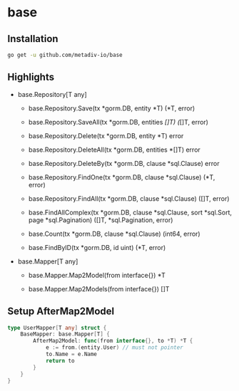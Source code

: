 # base

## Installation

```bash
go get -u github.com/metadiv-io/base
```

## Highlights

* base.Repository[T any]

    - base.Repository.Save(tx *gorm.DB, entity *T) (*T, error)

    - base.Repository.SaveAll(tx *gorm.DB, entities *[]T) (*[]T, error)

    - base.Repository.Delete(tx *gorm.DB, entity *T) error

    - base.Repository.DeleteAll(tx *gorm.DB, entities *[]T) error

    - base.Repository.DeleteBy(tx *gorm.DB, clause *sql.Clause) error

    - base.Repository.FindOne(tx *gorm.DB, clause *sql.Clause) (*T, error)

    - base.Repository.FindAll(tx *gorm.DB, clause *sql.Clause) ([]T, error)

    - base.FindAllComplex(tx *gorm.DB, clause *sql.Clause, sort *sql.Sort, page *sql.Pagination) ([]T, *sql.Pagination, error)

    - base.Count(tx *gorm.DB, clause *sql.Clause) (int64, error)

    - base.FindByID(tx *gorm.DB, id uint) (*T, error)

* base.Mapper[T any]

    - base.Mapper.Map2Model(from interface{}) *T

    - base.Mapper.Map2Models(from interface{}) []T

## Setup AfterMap2Model

```go
type UserMapper[T any] struct {
    BaseMapper: base.Mapper[T] {
        AfterMap2Model: func(from interface{}, to *T) *T {
            e := from.(entity.User) // must not pointer
            to.Name = e.Name
            return to
        }
    }
}
```
